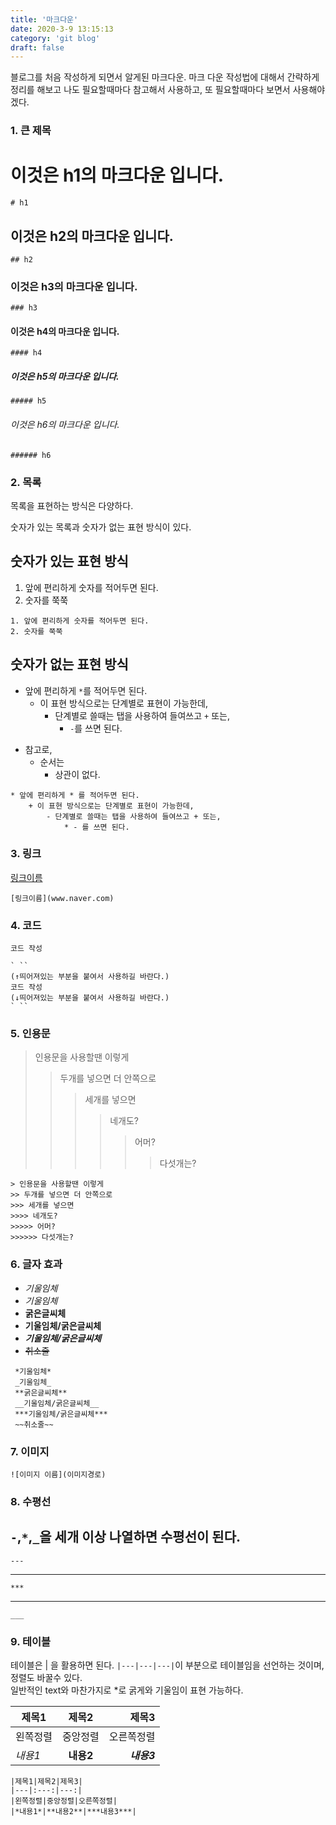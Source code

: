 ```yaml
---
title: '마크다운'
date: 2020-3-9 13:15:13
category: 'git blog'
draft: false
---
```


블로그를 처음 작성하게 되면서 알게된 마크다운.
마크 다운 작성법에 대해서 간략하게 정리를 해보고 나도 필요할때마다 참고해서 사용하고, 또 필요할때마다 보면서 사용해야겠다. 


### 1. 큰 제목

# 이것은 h1의 마크다운 입니다.
```
# h1
```
## 이것은 h2의 마크다운 입니다.
```
## h2
```
### 이것은 h3의 마크다운 입니다.
```
### h3
```
#### 이것은 h4의 마크다운 입니다.
```
#### h4
```
##### 이것은 h5의 마크다운 입니다.
```
##### h5
```
###### 이것은 h6의 마크다운 입니다.
```
###### h6
```
### 2. 목록
목록을 표현하는 방식은 다양하다. 

숫자가 있는 목록과 숫자가 없는 표현 방식이 있다.

##  숫자가 있는 표현 방식
1. 앞에 편리하게 숫자를 적어두면 된다. 
2. 숫자를 쭉쭉

```
1. 앞에 편리하게 숫자를 적어두면 된다. 
2. 숫자를 쭉쭉
```
### 

##  숫자가 없는 표현 방식
* 앞에 편리하게 ```*```를 적어두면 된다. 
    + 이 표현 방식으로는 단계별로 표현이 가능한데,
        - 단계별로 쓸때는 탭을 사용하여 들여쓰고 ```+``` 또는, 
            * ```-```를 쓰면 된다.
- 참고로,
    * 순서는
        + 상관이 없다.         

```
* 앞에 편리하게 * 를 적어두면 된다. 
    + 이 표현 방식으로는 단계별로 표현이 가능한데,
        - 단계별로 쓸때는 탭을 사용하여 들여쓰고 + 또는, 
            * - 를 쓰면 된다.
```

### 3. 링크
[링크이름](www.naver.com)
```
[링크이름](www.naver.com)
```
### 4. 코드 
```
코드 작성
```

```
` ``
(↑띄어져있는 부분을 붙여서 사용하길 바란다.)
코드 작성
(↓띄어져있는 부분을 붙여서 사용하길 바란다.)
` ``
```

### 5. 인용문
> 인용문을 사용할땐 이렇게
>> 두개를 넣으면 더 안쪽으로 
>>> 세개를 넣으면 
>>>> 네개도?
>>>>> 어머? 
>>>>>> 다섯개는?
```
> 인용문을 사용할땐 이렇게
>> 두개를 넣으면 더 안쪽으로 
>>> 세개를 넣으면 
>>>> 네개도?
>>>>> 어머? 
>>>>>> 다섯개는?
```

### 6. 글자 효과
* *기울임체*
* _기울임체_
* **굵은글씨체**
* __기울임체/굵은글씨체__ 
* ***기울임체/굵은글씨체*** 
* ~~취소줄~~ 

```
 *기울임체*
 _기울임체_
 **굵은글씨체**
 __기울임체/굵은글씨체__ 
 ***기울임체/굵은글씨체*** 
 ~~취소줄~~ 
```

### 7. 이미지 
```
![이미지 이름](이미지경로)
```
### 8. 수평선
```-```,```*```,```_```을 세개 이상 나열하면 수평선이 된다.
---
```
---
```

***

```
***
```
___

```
___
```

### 9. 테이블 

테이블은 | 을 활용하면 된다.
```|---|---|---|```이 부분으로 테이블임을 선언하는 것이며,<br> 정렬도 바꿀수 있다.<br>
일반적인 text와 마찬가지로 *로 굵게와 기울임이 표현 가능하다.

|제목1|제목2|제목3|
|---|:---:|---:|
|왼쪽정렬|중앙정렬|오른쪽정렬|
|*내용1*|**내용2**|***내용3***|

```
|제목1|제목2|제목3|
|---|:---:|---:|
|왼쪽정렬|중앙정렬|오른쪽정렬|
|*내용1*|**내용2**|***내용3***|
```